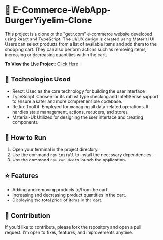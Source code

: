 # 🛒 E-Commerce-WebApp-BurgerYiyelim-Clone

This project is a clone of the "getir.com" e-commerce website developed using React and TypeScript. The UI/UX design is created using Material UI. Users can select products from a list of available items and add them to the shopping cart. They can also perform actions such as removing items, increasing or decreasing quantities within the cart.

**To View the Live Project:** [Click Here](https://shopping-cart-webapp-cenkmerk.netlify.app/)

## 🚀 Technologies Used

- React: Used as the core technology for building the user interface.
- TypeScript: Chosen for its robust type checking and IntelliSense support to ensure a safer and more comprehensible codebase.
- Redux Toolkit: Employed for managing all data-related operations. It handles state management, actions, reducers, and stores.
- Material-UI: Utilized for designing the user interface and creating components.

## 🏃 How to Run

1. Open your terminal in the project directory.
2. Use the command `npm install` to install the necessary dependencies.
3. Use the command `npm run dev` to launch the application.

## ⭐ Features

- Adding and removing products to/from the cart.
- Increasing and decreasing product quantities in the cart.
- Displaying the total price of items in the cart.

## 🤝  Contribution

If you'd like to contribute, please fork the repository and open a pull request. I'm open to fixes, features, and improvements anytime.

